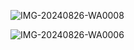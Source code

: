 

![IMG-20240826-WA0008](https://github.com/user-attachments/assets/be011d87-aadc-4f34-87c7-e0d0b3b90c40)

![IMG-20240826-WA0006](https://github.com/user-attachments/assets/352d7983-56e9-44f6-bdf1-9d2a952a5101)
